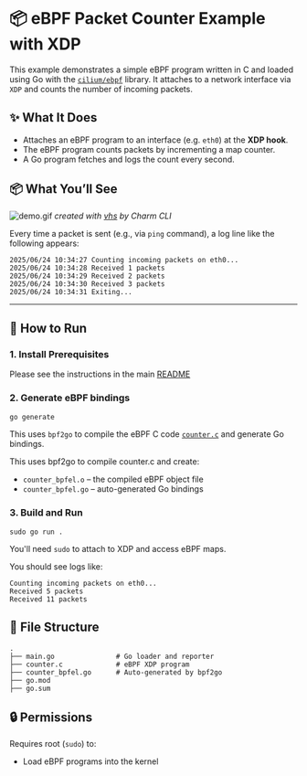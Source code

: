 # 📦 eBPF Packet Counter Example with XDP

This example demonstrates a simple eBPF program written in C and loaded using Go with the [`cilium/ebpf`](https://github.com/cilium/ebpf) library.
It attaches to a network interface via `XDP` and counts the number of incoming packets.

## ✨ What It Does

- Attaches an eBPF program to an interface (e.g. `eth0`) at the **XDP hook**.
- The eBPF program counts packets by incrementing a map counter.
- A Go program fetches and logs the count every second.

## 📦 What You’ll See

![demo.gif](demo.gif)
*created with [vhs](https://github.com/charmbracelet/vhs) by Charm CLI*

Every time a packet is sent (e.g., via `ping` command), a log line like the following appears:

```shell
2025/06/24 10:34:27 Counting incoming packets on eth0...
2025/06/24 10:34:28 Received 1 packets
2025/06/24 10:34:29 Received 2 packets
2025/06/24 10:34:30 Received 3 packets
2025/06/24 10:34:31 Exiting...
```

---
## 🚀 How to Run

### 1. Install Prerequisites

Please see the instructions in the main [README](./../README.md)

### 2. Generate eBPF bindings

```bash
go generate
```

This uses `bpf2go` to compile the eBPF C code [`counter.c`](./counter.c) and generate Go bindings.

This uses bpf2go to compile counter.c and create:
- `counter_bpfel.o` – the compiled eBPF object file
- `counter_bpfel.go` – auto-generated Go bindings

### 3. Build and Run

```shell
sudo go run .
```

You'll need `sudo` to attach to XDP and access eBPF maps.

You should see logs like:
```shell
Counting incoming packets on eth0...
Received 5 packets
Received 11 packets
```

## 📂 File Structure
```shell
.
├── main.go               # Go loader and reporter
├── counter.c             # eBPF XDP program
├── counter_bpfel.go      # Auto-generated by bpf2go
├── go.mod
├── go.sum
```

## 🔒 Permissions
Requires root (`sudo`) to:
* Load eBPF programs into the kernel
